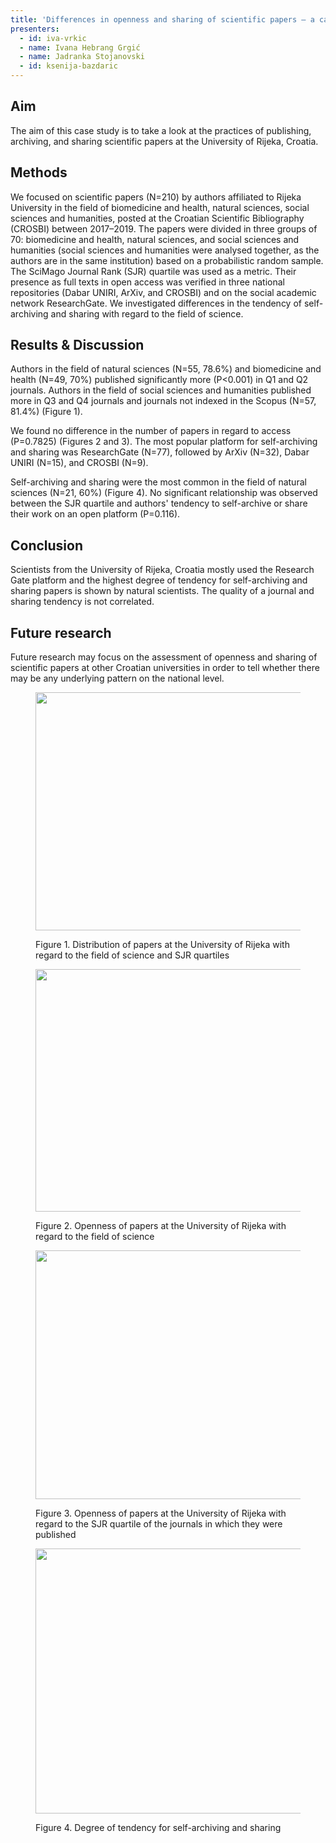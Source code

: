 ```yaml
---
title: 'Differences in openness and sharing of scientific papers – a case study of the University of Rijeka, Croatia'
presenters:
  - id: iva-vrkic
  - name: Ivana Hebrang Grgić
  - name: Jadranka Stojanovski
  - id: ksenija-bazdaric
---
```


## Aim

The aim of this case study is to take a look at the practices of publishing, archiving, and sharing scientific
papers at the University of Rijeka, Croatia.

## Methods

We focused on scientific papers (N=210) by authors affiliated to Rijeka University in the field of biomedicine and health, natural sciences, social sciences and humanities, posted at the Croatian Scientific Bibliography (CROSBI) between 2017–2019. The papers were divided in three groups of 70: biomedicine and health, natural sciences, and social sciences and humanities (social sciences and humanities were analysed together, as the authors are in the same institution) based on a probabilistic random sample. The SciMago Journal Rank (SJR) quartile was used as a metric. Their presence as full texts in open access was verified in three national repositories (Dabar UNIRI, ArXiv, and CROSBI) and on the social academic network ResearchGate. We investigated differences in the tendency of self-archiving and sharing with regard to the field of science.

## Results & Discussion

Authors in the field of natural sciences (N=55, 78.6%) and biomedicine and health (N=49, 70%) published significantly more (P<0.001) in Q1 and Q2 journals. Authors in the field of social sciences and humanities published more in Q3 and Q4 journals and journals not indexed in the Scopus (N=57, 81.4%) (Figure 1).

We found no difference in the number of papers in regard to access (P=0.7825) (Figures 2 and 3). The most popular platform for self-archiving and sharing was ResearchGate (N=77), followed by ArXiv (N=32), Dabar UNIRI (N=15), and CROSBI (N=9).

Self-archiving and sharing were the most common in the field of natural sciences (N=21, 60%) (Figure 4). No significant relationship was observed between the SJR quartile and authors' tendency to self-archive or share their work on an open platform (P=0.116).

## Conclusion

Scientists from the University of Rijeka, Croatia mostly used the Research Gate platform and the highest degree of tendency for self-archiving and sharing papers is shown by natural scientists. The quality of a journal and sharing tendency is not correlated.

## Future research

Future research may focus on the assessment of openness and sharing of scientific papers at other Croatian universities in order to tell whether there may be any underlying pattern on the national level.

<figure>
  <img alt="" src="<%= cloudinary('vuofdo.png') %>" width="600" height="381" />
  <figcaption>
    <p>Figure 1. Distribution of papers at the University of Rijeka with regard to the field of science and SJR quartiles</p>
  </figcaption>
</figure>

<figure>
  <img alt="" src="<%= cloudinary('h8a69w.png') %>" width="600" height="388" />
  <figcaption>
    <p>Figure 2. Openness of papers at the University of Rijeka with regard to the field of science</p>
  </figcaption>
</figure>

<figure>
  <img alt="" src="<%= cloudinary('zabcwr.png') %>" width="600" height="398" />
  <figcaption>
    <p>Figure 3. Openness of papers at the University of Rijeka with regard to the SJR quartile of the journals in which they were published</p>
  </figcaption>
</figure>

<figure>
  <img alt="" src="<%= cloudinary('yqhmeg.png') %>" width="600" height="424" />
  <figcaption>
    <p>Figure 4. Degree of tendency for self-archiving and sharing</p>
  </figcaption>
</figure>
